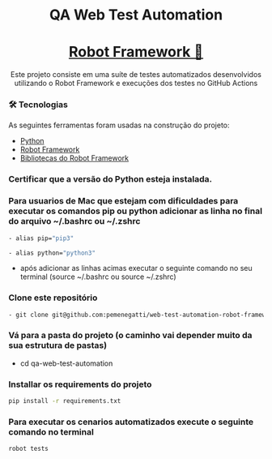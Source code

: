 <h1 align="center">QA Web Test Automation</h1>
<!-- # QA Web Test Automation -->
<h1 align="center">
    <a href="<https://robotframework.org/>">Robot Framework 🤖</a>
</h1>
<p align="center">Este projeto consiste em uma suíte de testes automatizados desenvolvidos utilizando o Robot Framework e execuções dos testes no GitHub Actions</p>

### 🛠 Tecnologias
As seguintes ferramentas foram usadas na construção do projeto:
- [Python](<https://www.python.org/>)
- [Robot Framework](<https://robotframework.org/>)
- [Bibliotecas do Robot Framework](<As bibliotecas específicas necessárias para seus testes podem variar. Consulte a documentação do Robot Framework para obter mais informações sobre como instalar bibliotecas.>)

### Certificar que a versão do Python esteja instalada.

### Para usuarios de Mac que estejam com dificuldades para executar os comandos pip ou python adicionar as linha no final do arquivo ~/.bashrc ou ~/.zshrc
```bash
- alias pip="pip3"
```
```bash
- alias python="python3"
```
- após adicionar as linhas acimas executar o seguinte comando no seu terminal (source ~/.bashrc ou source ~/.zshrc)

### Clone este repositório
```bash
- git clone git@github.com:pemenegatti/web-test-automation-robot-framework-selenium.git
```
### Vá para a pasta do projeto (o caminho vai depender muito da sua estrutura de pastas)
- cd qa-web-test-automation

### Installar os requirements do projeto
```bash
pip install -r requirements.txt
```

### Para executar os cenarios automatizados execute o seguinte comando no terminal
```bash
robot tests
```